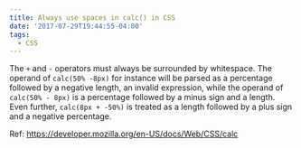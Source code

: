 ```yaml
---
title: Always use spaces in calc() in CSS
date: '2017-07-29T19:44:55-04:00'
tags:
  - CSS
---
```


The `+` and `-` operators must always be surrounded by whitespace. The operand of `calc(50% -8px)` for instance will be parsed as a percentage followed by a negative length, an invalid expression, while the operand of `calc(50% - 8px)` is a percentage followed by a minus sign and a length. Even further, `calc(8px + -50%)` is treated as a length followed by a plus sign and a negative percentage.

Ref: https://developer.mozilla.org/en-US/docs/Web/CSS/calc
